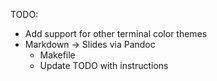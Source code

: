 TODO:
- Add support for other terminal color themes
- Markdown -> Slides via Pandoc
  - Makefile
  - Update TODO with instructions
